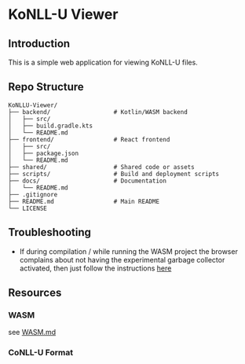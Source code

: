 # KoNLL-U Viewer

## Introduction

This is a simple web application for viewing KoNLL-U files.


## Repo Structure

```
KoNLLU-Viewer/
├── backend/                  # Kotlin/WASM backend
│   ├── src/
│   ├── build.gradle.kts
│   └── README.md
├── frontend/                 # React frontend
│   ├── src/
│   ├── package.json
│   └── README.md
├── shared/                   # Shared code or assets
├── scripts/                  # Build and deployment scripts
├── docs/                     # Documentation
│   └── README.md
├── .gitignore
├── README.md                 # Main README
└── LICENSE
```


## Troubleshooting

- If during compilation / while running the WASM project the browser complains about not having the experimental garbage collector
activated, then just follow the instructions [here](https://kotlinlang.org/docs/wasm-get-started.html#troubleshooting)


## Resources

### WASM

see [WASM.md](./WASM.md)


### CoNLL-U Format